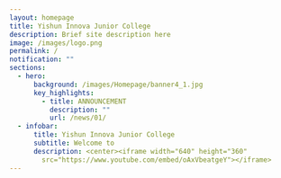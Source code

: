 ```yaml
---
layout: homepage
title: Yishun Innova Junior College
description: Brief site description here
image: /images/logo.png
permalink: /
notification: ""
sections:
  - hero:
      background: /images/Homepage/banner4_1.jpg
      key_highlights:
        - title: ANNOUNCEMENT
          description: ""
          url: /news/01/
  - infobar:
      title: Yishun Innova Junior College
      subtitle: Welcome to
      description: <center><iframe width="640" height="360"
        src="https://www.youtube.com/embed/oAxVbeatgeY"></iframe>
---
```

